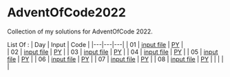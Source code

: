 # AdventOfCode2022
Collection of my solutions for AdventOfCode 2022.

List Of : 
| Day  | Input  | Code  |
|---|---|---|
| 01  | [input file](https://raw.githubusercontent.com/samsepi0x0/AdventOfCode2022/main/input_1.txt)  | [PY](https://raw.githubusercontent.com/samsepi0x0/AdventOfCode2022/main/code1.py)  |  
| 02  | [input file](https://raw.githubusercontent.com/samsepi0x0/AdventOfCode2022/main/input_2.txt)  | [PY](https://raw.githubusercontent.com/samsepi0x0/AdventOfCode2022/main/code2.py)  |
| 03  | [input file](https://raw.githubusercontent.com/samsepi0x0/AdventOfCode2022/main/input_3.txt)  | [PY](https://raw.githubusercontent.com/samsepi0x0/AdventOfCode2022/main/code3.py)  |
| 04  | [input file](https://raw.githubusercontent.com/samsepi0x0/AdventOfCode2022/main/input_4.txt)  | [PY](https://raw.githubusercontent.com/samsepi0x0/AdventOfCode2022/main/code4.py)  |
| 05  | [input file](https://raw.githubusercontent.com/samsepi0x0/AdventOfCode2022/main/input_5.txt)  | [PY](https://raw.githubusercontent.com/samsepi0x0/AdventOfCode2022/main/code5.py)  |
| 06  | [input file](https://raw.githubusercontent.com/samsepi0x0/AdventOfCode2022/main/input_6.txt)  | [PY](https://raw.githubusercontent.com/samsepi0x0/AdventOfCode2022/main/code6.py)  |
| 07  | [input file](https://raw.githubusercontent.com/samsepi0x0/AdventOfCode2022/main/input_7.txt)  | [PY](https://raw.githubusercontent.com/samsepi0x0/AdventOfCode2022/main/code7.py)  |
| 08  | [input file](https://raw.githubusercontent.com/samsepi0x0/AdventOfCode2022/main/input_8.txt)  | [PY](https://raw.githubusercontent.com/samsepi0x0/AdventOfCode2022/main/code8.py)  |
|   |   |   |  

